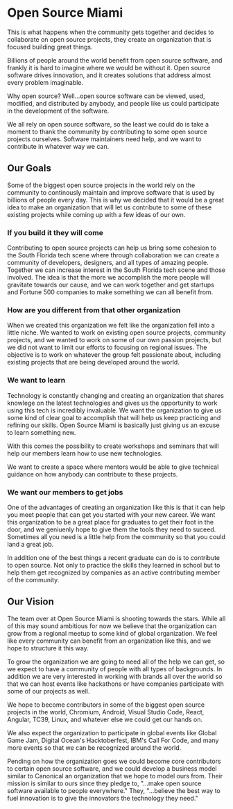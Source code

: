 # Open Source Miami

This is what happens when the community gets together and decides to collaborate on open source projects, they create an organization that is focused building great things.  

Billions of people around the world benefit from open source software, and frankly it is hard to imagine where we would be without it. Open source software drives innovation, and it creates solutions that address almost every problem imaginable.

Why open source?  Well...open source software can be viewed, used, modified, and distributed by anybody, and people like us could participate in the development of the software. 

We all rely on open source software, so the least we could do is take a moment to thank the community by contributing to some open source projects ourselves. Software maintainers need help, and we want to contribute in whatever way we can.


## Our Goals

Some of the biggest open source projects in the world rely on the community to continously maintain and improve software that is used by billions of people every day. This is why we decided that it would be a great idea to make an organization that will let us contribute to some of these existing projects while coming up with a few ideas of our own. 

### If you build it they will come

Contributing to open source projects can help us bring some cohesion to the South Florida tech scene where through collaboration we can create a community of developers, designers, and all types of amazing people. Together we can increase interest in the South Florida tech scene and those involved. The idea is that the more we accomplish the more people will gravitate towards our cause, and we can work together and get startups and Fortune 500 companies to make something we can all benefit from.

### How are you different from that other organization

When we created this organization we felt like the organization fell into a little niche. We wanted to work on existing open source projects, community projects, and we wanted to work on some of our own passion projects, but we did not want to limit our efforts to focusing on regional issues. The objective is to work on whatever the group felt passionate about, including existing projects that are being developed around the world.

### We want to learn

Technology is constantly changing and creating an organization that shares knowlege on the latest technologies and gives us the opportunity to work using this tech is incredibly invaluable. We want the organization to give us some kind of clear goal to accomplish that will help us keep practicing and refining our skills. Open Source Miami is basically just giving us an excuse to learn something new.

With this comes the possibility to create workshops and seminars that will help our members learn how to use new technologies. 

We want to create a space where mentors would be able to give technical guidance on how anybody can contribute to these projects.

### We want our members to get jobs

One of the advantages of creating an organization like this is that it can help you meet people that can get you started with your new career. We want this organization to be a great place for graduates to get their foot in the door, and we geniuenly hope to give them the tools they need to suceed. Sometimes all you need is a little help from the community so that you could land a great job. 

In addition one of the best things a recent graduate can do is to contribute to open source. Not only to practice the skills they learned in school but to help them get recognized by companies as an active contributing member of the community. 

## Our Vision

The team over at Open Source Miami is shooting towards the stars. While all of this may sound ambitious for now we believe that the organization can grow from a regional meetup to some kind of global organization. We feel like every community can benefit from an organization like this, and we hope to structure it this way. 

To grow the organization we are going to need all of the help we can get, so we expect to have a community of people with all types of backgrounds. In addition we are very interested in working with brands all over the world so that we can host events like hackathons or have companies participate with some of our projects as well. 

We hope to become contributors in some of the biggest open source projects in the world, Chromium, Android, Visual Studio Code, React, Angular, TC39, Linux, and whatever else we could get our hands on. 

We also expect the organization to participate in global events like Global Game Jam, Digital Ocean's Hacktoberfest, IBM's Call For Code, and many more events so that we can be recognized around the world.

Pending on how the organization goes we could become core contributors to certain open source software, and we could develop a business model similar to Canonical an organization that we hope to model ours from. Their mission is similar to ours since they pledge to, "...make open source software available to people everywhere." They, "...believe the best way to fuel innovation is to give the innovators the technology they need."








